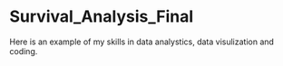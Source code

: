 # Survival_Analysis_Final

Here is an example of my skills in data analystics, data visulization and coding. 
